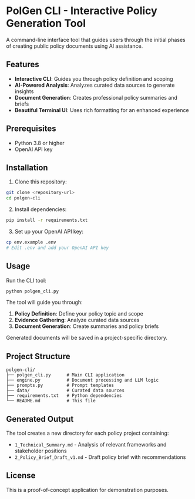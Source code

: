 # PolGen CLI - Interactive Policy Generation Tool

A command-line interface tool that guides users through the initial phases of creating public policy documents using AI assistance.

## Features

- **Interactive CLI**: Guides you through policy definition and scoping
- **AI-Powered Analysis**: Analyzes curated data sources to generate insights
- **Document Generation**: Creates professional policy summaries and briefs
- **Beautiful Terminal UI**: Uses rich formatting for an enhanced experience

## Prerequisites

- Python 3.8 or higher
- OpenAI API key

## Installation

1. Clone this repository:
```bash
git clone <repository-url>
cd polgen-cli
```

2. Install dependencies:
```bash
pip install -r requirements.txt
```

3. Set up your OpenAI API key:
```bash
cp env.example .env
# Edit .env and add your OpenAI API key
```

## Usage

Run the CLI tool:
```bash
python polgen_cli.py
```

The tool will guide you through:
1. **Policy Definition**: Define your policy topic and scope
2. **Evidence Gathering**: Analyze curated data sources
3. **Document Generation**: Create summaries and policy briefs

Generated documents will be saved in a project-specific directory.

## Project Structure

```
polgen-cli/
├── polgen_cli.py      # Main CLI application
├── engine.py          # Document processing and LLM logic
├── prompts.py         # Prompt templates
├── data/              # Curated data sources
├── requirements.txt   # Python dependencies
└── README.md          # This file
```

## Generated Output

The tool creates a new directory for each policy project containing:
- `1_Technical_Summary.md` - Analysis of relevant frameworks and stakeholder positions
- `2_Policy_Brief_Draft_v1.md` - Draft policy brief with recommendations

## License

This is a proof-of-concept application for demonstration purposes. 